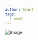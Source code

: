 ```yaml
---
author: Grant
tags:
  - seed
---
```


![Image](https://pbs.twimg.com/media/DYDdBJMVMAAobpq?format=jpg&name=small)
